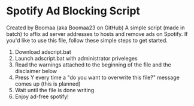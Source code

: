 # Spotify Ad Blocking Script
Created by Boomaa (aka Boomaa23 on GitHub)
A simple script (made in batch) to affix ad server addresses to hosts and remove ads on Spotify.
If you'd like to use this file, follow these simple steps to get started.
  1. Download adscript.bat
  2. Launch adscript.bat with administrator priveleges
  3. Read the warnings attached to the beginning of the file and the disclaimer below
  4. Press Y every time a "do you want to overwrite this file?" message comes up (this is planned)
  5. Wait until the file is done writing
  6. Enjoy ad-free spotify!
  
<!-- DISCLAIMER(S): I AM NOT LIABLE FOR ANY DAMAGE CAUSED BY THE INDUCTION OF MY SCRIPT TO YOUR COMPUTING DEVICE. DO NOT RUN THIS MORE THAN ONCE, THAT CAN BECOME DANGEROUS. IF YOU DO NOT FOLLOW THE INSTRUCTIONS OR GUIDANCE, THEN I AM NOT RESPONSIBLE FOR ANY UNINTENDED CONSEQUENCES IN ANY WAY, SHAPE, OR FORM. THANK YOU FOR YOUR COOPERATION. -->
